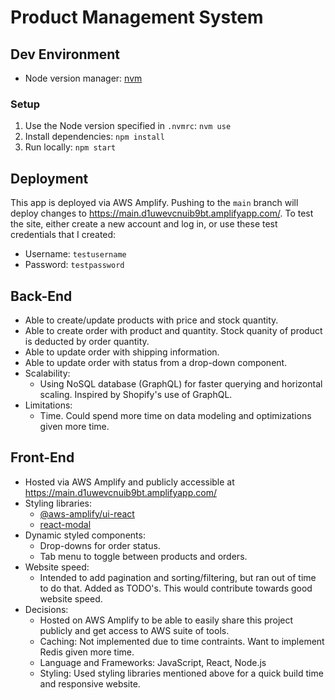 # Product Management System

## Dev Environment
- Node version manager: [nvm](https://github.com/nvm-sh/nvm)

### Setup
1. Use the Node version specified in `.nvmrc`: `nvm use`
2. Install dependencies: `npm install`
3. Run locally: `npm start`

## Deployment
This app is deployed via AWS Amplify. Pushing to the `main` branch will deploy changes to https://main.d1uwevcnuib9bt.amplifyapp.com/. To test the site, either create a new account and log in, or use these test credentials that I created:
- Username: `testusername`
- Password: `testpassword`

## Back-End
- Able to create/update products with price and stock quantity.
- Able to create order with product and quantity. Stock quanity of product is deducted by order quantity.
- Able to update order with shipping information.
- Able to update order with status from a drop-down component.
- Scalability:
  - Using NoSQL database (GraphQL) for faster querying and horizontal scaling. Inspired by Shopify's use of GraphQL.
- Limitations:
  - Time. Could spend more time on data modeling and optimizations given more time.

## Front-End
- Hosted via AWS Amplify and publicly accessible at https://main.d1uwevcnuib9bt.amplifyapp.com/
- Styling libraries:
  - [@aws-amplify/ui-react](https://ui.docs.amplify.aws/)
  - [react-modal](https://www.npmjs.com/package/react-modal)
- Dynamic styled components:
  - Drop-downs for order status.
  - Tab menu to toggle between products and orders.
- Website speed:
  - Intended to add pagination and sorting/filtering, but ran out of time to do that. Added as TODO's. This would contribute towards good website speed.
- Decisions:
  - Hosted on AWS Amplify to be able to easily share this project publicly and get access to AWS suite of tools.
  - Caching: Not implemented due to time contraints. Want to implement Redis given more time.
  - Language and Frameworks: JavaScript, React, Node.js
  - Styling: Used styling libraries mentioned above for a quick build time and responsive website.
